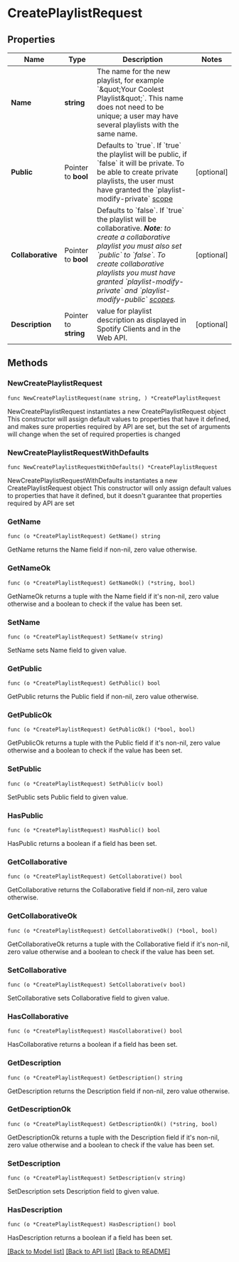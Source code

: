 # CreatePlaylistRequest

## Properties

Name | Type | Description | Notes
------------ | ------------- | ------------- | -------------
**Name** | **string** | The name for the new playlist, for example &#x60;\&quot;Your Coolest Playlist\&quot;&#x60;. This name does not need to be unique; a user may have several playlists with the same name.  | 
**Public** | Pointer to **bool** | Defaults to &#x60;true&#x60;. If &#x60;true&#x60; the playlist will be public, if &#x60;false&#x60; it will be private. To be able to create private playlists, the user must have granted the &#x60;playlist-modify-private&#x60; [scope](/documentation/web-api/concepts/scopes/#list-of-scopes)  | [optional] 
**Collaborative** | Pointer to **bool** | Defaults to &#x60;false&#x60;. If &#x60;true&#x60; the playlist will be collaborative. _**Note**: to create a collaborative playlist you must also set &#x60;public&#x60; to &#x60;false&#x60;. To create collaborative playlists you must have granted &#x60;playlist-modify-private&#x60; and &#x60;playlist-modify-public&#x60; [scopes](/documentation/web-api/concepts/scopes/#list-of-scopes)._  | [optional] 
**Description** | Pointer to **string** | value for playlist description as displayed in Spotify Clients and in the Web API.  | [optional] 

## Methods

### NewCreatePlaylistRequest

`func NewCreatePlaylistRequest(name string, ) *CreatePlaylistRequest`

NewCreatePlaylistRequest instantiates a new CreatePlaylistRequest object
This constructor will assign default values to properties that have it defined,
and makes sure properties required by API are set, but the set of arguments
will change when the set of required properties is changed

### NewCreatePlaylistRequestWithDefaults

`func NewCreatePlaylistRequestWithDefaults() *CreatePlaylistRequest`

NewCreatePlaylistRequestWithDefaults instantiates a new CreatePlaylistRequest object
This constructor will only assign default values to properties that have it defined,
but it doesn't guarantee that properties required by API are set

### GetName

`func (o *CreatePlaylistRequest) GetName() string`

GetName returns the Name field if non-nil, zero value otherwise.

### GetNameOk

`func (o *CreatePlaylistRequest) GetNameOk() (*string, bool)`

GetNameOk returns a tuple with the Name field if it's non-nil, zero value otherwise
and a boolean to check if the value has been set.

### SetName

`func (o *CreatePlaylistRequest) SetName(v string)`

SetName sets Name field to given value.


### GetPublic

`func (o *CreatePlaylistRequest) GetPublic() bool`

GetPublic returns the Public field if non-nil, zero value otherwise.

### GetPublicOk

`func (o *CreatePlaylistRequest) GetPublicOk() (*bool, bool)`

GetPublicOk returns a tuple with the Public field if it's non-nil, zero value otherwise
and a boolean to check if the value has been set.

### SetPublic

`func (o *CreatePlaylistRequest) SetPublic(v bool)`

SetPublic sets Public field to given value.

### HasPublic

`func (o *CreatePlaylistRequest) HasPublic() bool`

HasPublic returns a boolean if a field has been set.

### GetCollaborative

`func (o *CreatePlaylistRequest) GetCollaborative() bool`

GetCollaborative returns the Collaborative field if non-nil, zero value otherwise.

### GetCollaborativeOk

`func (o *CreatePlaylistRequest) GetCollaborativeOk() (*bool, bool)`

GetCollaborativeOk returns a tuple with the Collaborative field if it's non-nil, zero value otherwise
and a boolean to check if the value has been set.

### SetCollaborative

`func (o *CreatePlaylistRequest) SetCollaborative(v bool)`

SetCollaborative sets Collaborative field to given value.

### HasCollaborative

`func (o *CreatePlaylistRequest) HasCollaborative() bool`

HasCollaborative returns a boolean if a field has been set.

### GetDescription

`func (o *CreatePlaylistRequest) GetDescription() string`

GetDescription returns the Description field if non-nil, zero value otherwise.

### GetDescriptionOk

`func (o *CreatePlaylistRequest) GetDescriptionOk() (*string, bool)`

GetDescriptionOk returns a tuple with the Description field if it's non-nil, zero value otherwise
and a boolean to check if the value has been set.

### SetDescription

`func (o *CreatePlaylistRequest) SetDescription(v string)`

SetDescription sets Description field to given value.

### HasDescription

`func (o *CreatePlaylistRequest) HasDescription() bool`

HasDescription returns a boolean if a field has been set.


[[Back to Model list]](../README.md#documentation-for-models) [[Back to API list]](../README.md#documentation-for-api-endpoints) [[Back to README]](../README.md)


